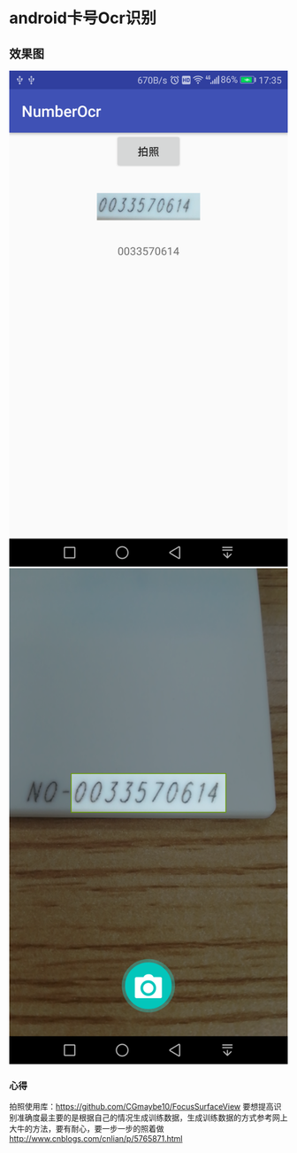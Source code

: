 # android卡号Ocr识别

## 效果图

![](https://github.com/excellenttank/NumberOcr/blob/master/device-2017-08-30-173507.png)
![](https://github.com/excellenttank/NumberOcr/blob/master/device-2017-08-30-173601.png)
### 心得

拍照使用库：https://github.com/CGmaybe10/FocusSurfaceView
要想提高识别准确度最主要的是根据自己的情况生成训练数据，生成训练数据的方式参考网上大牛的方法，要有耐心，要一步一步的照着做
http://www.cnblogs.com/cnlian/p/5765871.html
